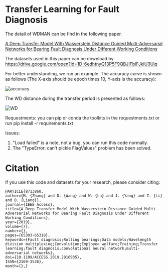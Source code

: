 # Transfer Learning for Fault Diagnosis 
The detail of WDMAN can be find in the following paper.

[A Deep Transfer Model With Wasserstein Distance Guided Multi-Adversarial Networks for Bearing Fault Diagnosis Under Different Working Conditions](https://ieeexplore.ieee.org/document/8713860)

The datasets used in this paper can be download by 
https://drive.google.com/open?id=1D-6edhtnyQ13P5F9QBJIFblFJkiU3Uiq

For better understanding, we run an example. The accuracy curve is shown as follows (The X-axis should be epoch times 10, Y-axis is the accuracy):

![accuracy](https://github.com/mingzhangPHD/Transfer-Learning-for-Fault-Diagnosis/blob/master/WDMAN/results/WDMAN_X/CaseDE12K_dataset_0_nx1200_class10__1_nx1200_class10/RecordAccuracy.jpeg)

The WD distance during the transfer period is presented as follows:

![WD](https://github.com/mingzhangPHD/Transfer-Learning-for-Fault-Diagnosis/blob/master/WDMAN/results/WDMAN_X/CaseDE12K_dataset_0_nx1200_class10__1_nx1200_class10/RecordWD.jpeg)

Requestments:
you can pip or conda the toolkits in the requestments.txt
or run pip install -r requirements.txt

Issues:
  1. "Load failed" is a note, not a bug, you can run this code normally.
  2. The "TypeError: can't pickle FlagValues" problem has been solved.


# Citation

If you use this code and datasets for your research, please consider citing:

```
@ARTICLE{8713860, 
author={M. {Zhang} and D. {Wang} and W. {Lu} and J. {Yang} and Z. {Li} and B. {Liang}}, 
journal={IEEE Access}, 
title={A Deep Transfer Model With Wasserstein Distance Guided Multi-Adversarial Networks for Bearing Fault Diagnosis Under Different Working Conditions}, 
year={2019}, 
volume={7}, 
number={}, 
pages={65303-65318}, 
keywords={Fault diagnosis;Rolling bearings;Data models;Wavelength division multiplexing;Convolution;Employee welfare;Training;Transfer learning;fault diagnosis;convolutional neural network;multi-adversarial networks}, 
doi={10.1109/ACCESS.2019.2916935}, 
ISSN={2169-3536}, 
month={},}
```
```






